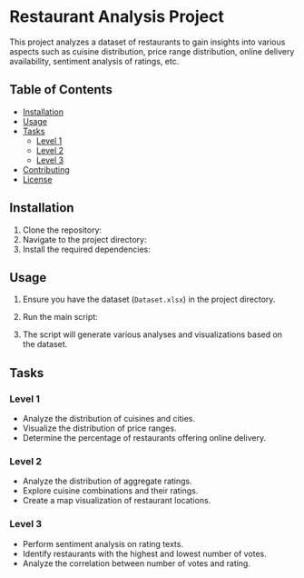 # Restaurant Analysis Project

This project analyzes a dataset of restaurants to gain insights into various aspects such as cuisine distribution, price range distribution, online delivery availability, sentiment analysis of ratings, etc.

## Table of Contents
- [Installation](#installation)
- [Usage](#usage)
- [Tasks](#tasks)
  - [Level 1](#level-1)
  - [Level 2](#level-2)
  - [Level 3](#level-3)
- [Contributing](#contributing)
- [License](#license)

## Installation

1. Clone the repository:
2. Navigate to the project directory:
3. Install the required dependencies:


## Usage

1. Ensure you have the dataset (`Dataset.xlsx`) in the project directory.
2. Run the main script:


3. The script will generate various analyses and visualizations based on the dataset.

## Tasks

### Level 1

- Analyze the distribution of cuisines and cities.
- Visualize the distribution of price ranges.
- Determine the percentage of restaurants offering online delivery.

### Level 2

- Analyze the distribution of aggregate ratings.
- Explore cuisine combinations and their ratings.
- Create a map visualization of restaurant locations.

### Level 3

- Perform sentiment analysis on rating texts.
- Identify restaurants with the highest and lowest number of votes.
- Analyze the correlation between number of votes and rating.
